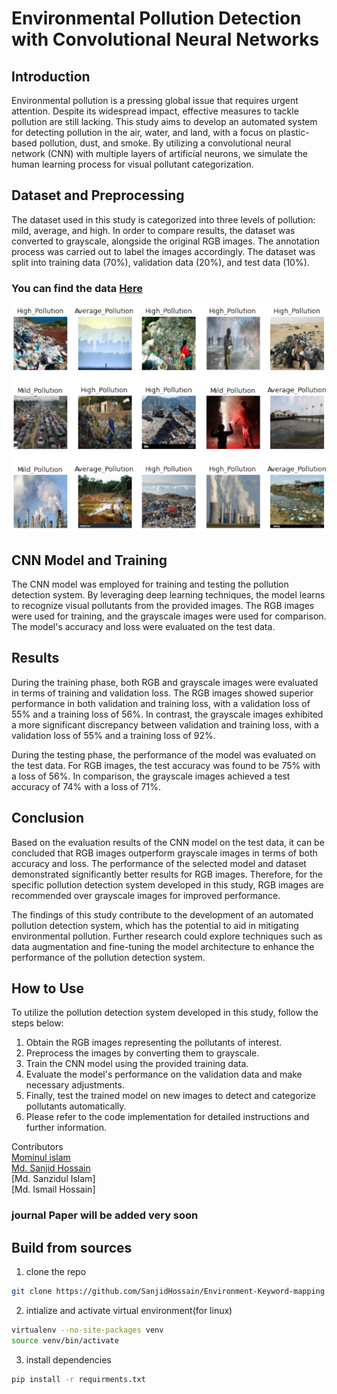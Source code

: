 # Environmental Pollution Detection with Convolutional Neural Networks
## Introduction
Environmental pollution is a pressing global issue that requires urgent attention. Despite its widespread impact, effective measures to tackle pollution are still lacking. This study aims to develop an automated system for detecting pollution in the air, water, and land, with a focus on plastic-based pollution, dust, and smoke. By utilizing a convolutional neural network (CNN) with multiple layers of artificial neurons, we simulate the human learning process for visual pollutant categorization.

## Dataset and Preprocessing
The dataset used in this study is categorized into three levels of pollution: mild, average, and high. In order to compare results, the dataset was converted to grayscale, alongside the original RGB images. The annotation process was carried out to label the images accordingly. The dataset was split into training data (70%), validation data (20%), and test data (10%).<br/>
### You can find the data [Here](https://drive.google.com/drive/u/2/folders/1Qk9ycyt3saRUKjnUbD4rw2DqR_ZLv_OP)<br/>
![Image](https://github.com/SanjidHossain/Environment-Keyword-mapping/blob/main/Sample%20data.png)

## CNN Model and Training
The CNN model was employed for training and testing the pollution detection system. By leveraging deep learning techniques, the model learns to recognize visual pollutants from the provided images. The RGB images were used for training, and the grayscale images were used for comparison. The model's accuracy and loss were evaluated on the test data.

## Results
During the training phase, both RGB and grayscale images were evaluated in terms of training and validation loss. The RGB images showed superior performance in both validation and training loss, with a validation loss of 55% and a training loss of 56%. In contrast, the grayscale images exhibited a more significant discrepancy between validation and training loss, with a validation loss of 55% and a training loss of 92%.<br/>

During the testing phase, the performance of the model was evaluated on the test data. For RGB images, the test accuracy was found to be 75% with a loss of 56%. In comparison, the grayscale images achieved a test accuracy of 74% with a loss of 71%.

## Conclusion
Based on the evaluation results of the CNN model on the test data, it can be concluded that RGB images outperform grayscale images in terms of both accuracy and loss. The performance of the selected model and dataset demonstrated significantly better results for RGB images. Therefore, for the specific pollution detection system developed in this study, RGB images are recommended over grayscale images for improved performance.<br/>

The findings of this study contribute to the development of an automated pollution detection system, which has the potential to aid in mitigating environmental pollution. Further research could explore techniques such as data augmentation and fine-tuning the model architecture to enhance the performance of the pollution detection system.<br/>

## How to Use
To utilize the pollution detection system developed in this study, follow the steps below:<br/>

1. Obtain the RGB images representing the pollutants of interest.<br/>
2. Preprocess the images by converting them to grayscale.<br/>
3. Train the CNN model using the provided training data.<br/>
4. Evaluate the model's performance on the validation data and make necessary adjustments.<br/>
5. Finally, test the trained model on new images to detect and categorize pollutants automatically.<br/>
6. Please refer to the code implementation for detailed instructions and further information.<br/>

Contributors <br/>
[Mominul islam]()<br/>
[Md. Sanjid Hossain](https://github.com/SanjidHossain)<br/>
[Md. Sanzidul Islam]<br/>
[Md. Ismail Hossain]<br/>

 ### journal Paper will be added very soon <br/>

## Build from sources
1. clone the repo
```bash
git clone https://github.com/SanjidHossain/Environment-Keyword-mapping.git
```
2. intialize and activate virtual environment(for linux)
```bash
virtualenv --no-site-packages venv
source venv/bin/activate
```
3. install dependencies
```bash
pip install -r requirments.txt
